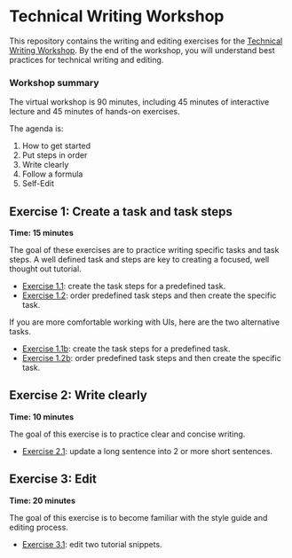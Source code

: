 # Technical Writing Workshop

This repository contains the writing and editing exercises for the [Technical Writing Workshop](https://drive.google.com/file/d/1zyt0RMCDEwmTEPQQ2yiAxW_NZ1dNOOID/view).
By the end of the workshop, you will understand best practices for technical writing and editing.

### Workshop summary 

The virtual workshop is 90 minutes, including 45 minutes of interactive lecture and 45 minutes of hands-on exercises.

The agenda is:
1. How to get started 
1. Put steps in order
1. Write clearly
1. Follow a formula
1. Self-Edit

## Exercise 1: Create a task and task steps

**Time: 15 minutes**

The goal of these exercises are to practice writing specific tasks and task steps. A well defined
task and steps are key to creating a focused, well thought out tutorial.

* [Exercise 1.1](https://kaitlincart.github.io/tech-writing-exercises/Exercise1-TaskSteps/1.1-tasks): create the task steps for a predefined task. 
* [Exercise 1.2](https://kaitlincart.github.io/tech-writing-exercises/Exercise1-TaskSteps/1.2-tasksteps): order predefined task steps and then create the specific task. 

If you are more comfortable working with UIs, here are the two alternative tasks. 

* [Exercise 1.1b](https://kaitlincart.github.io/tech-writing-exercises/Exercise1-TaskSteps/1.1b-tasks): create the task steps for a predefined task. 
* [Exercise 1.2b](https://kaitlincart.github.io/tech-writing-exercises/Exercise1-TaskSteps/1.2b-tasksteps): order predefined task steps and then create the specific task. 

## Exercise 2: Write clearly 

**Time: 10 minutes**

The goal of this exercise is to practice clear and concise writing. 

* [Exercise 2.1](https://kaitlincart.github.io/tech-writing-exercises/Exercise2-WriteClearly/2.1-sentences): update a long sentence into 2 or more short sentences.  

## Exercise 3: Edit 

**Time: 20 minutes**

The goal of this exercise is to become familiar with the style guide and editing process.

* [Exercise 3.1](https://kaitlincart.github.io/tech-writing-exercises/Exercise3-Edit/3.1-edit): edit two tutorial snippets.
